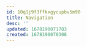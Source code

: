 ```yaml
---
id: 10q1j9f3ffkxgycupbv5m90
title: Navigation
desc: ''
updated: 1678190071783
created: 1678190070308
---
```

